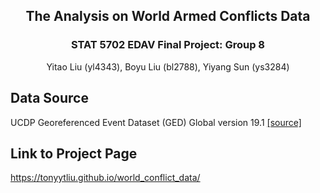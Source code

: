 <h2 align="center"> The Analysis on World Armed Conflicts Data </h2>
<h3 align="center">  STAT 5702 EDAV Final Project: Group 8 </h3>

<p align="center"> Yitao Liu (yl4343), Boyu Liu (bl2788), Yiyang Sun (ys3284) </p>


## Data Source
UCDP Georeferenced Event Dataset (GED) Global version 19.1 [[source]](https://ucdp.uu.se/downloads/index.html#ged_global)

## Link to Project Page
https://tonyytliu.github.io/world_conflict_data/
